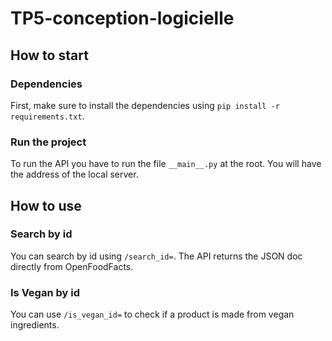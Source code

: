 # TP5-conception-logicielle

## How to start

### Dependencies
First, make sure to install the dependencies using `pip install -r requirements.txt`.

### Run the project

To run the API you have to run the file `__main__.py` at the root. You will have the address of the local server.

## How to use

### Search by id

You can search by id using `/search_id=`. The API returns the JSON doc directly from OpenFoodFacts.

### Is Vegan by id

You can use `/is_vegan_id=` to check if a product is made from vegan ingredients.